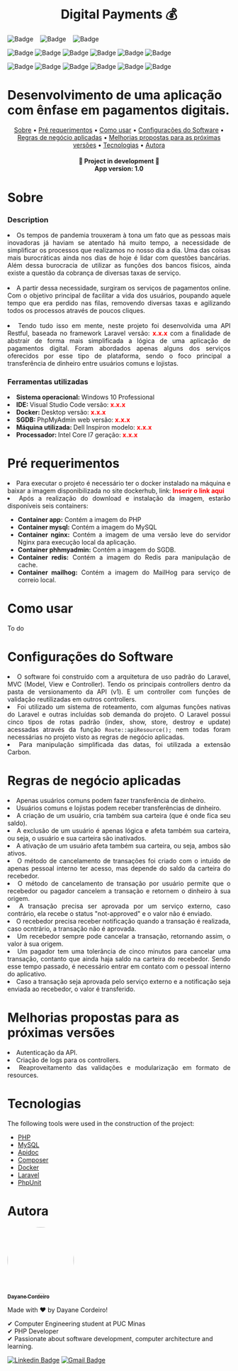 <h1 align="center">Digital Payments 💰</h1>

![Badge](https://img.shields.io/github/forks/DayaneCordeiro/Digital_Payments?style=social)&nbsp;&nbsp;&nbsp;
![Badge](https://img.shields.io/github/stars/DayaneCordeiro/Digital_Payments?style=social)&nbsp;&nbsp;&nbsp;
![Badge](https://img.shields.io/github/license/DayaneCordeiro/Digital_Payments?style=social)<br>

![Badge](https://img.shields.io/badge/PHP-8.0.3-blue)
![Badge](https://img.shields.io/badge/Docker-20.10.8-blue)
![Badge](https://img.shields.io/badge/Laravel-8.68.0-critical)
![Badge](https://img.shields.io/badge/MySQL-5.7.22-important)
![Badge](https://img.shields.io/badge/Composer-2.1.6-yellowgreen)
![Badge](https://img.shields.io/badge/PHPUnit-9.5.10-sucess)

![Badge](https://img.shields.io/badge/PHPMyAdmin-colocar_versão-orange)
![Badge](https://img.shields.io/badge/Nginx-colocar_versão-sucess)
![Badge](https://img.shields.io/badge/Apidoc-colocar_versão-blue)
![Badge](https://img.shields.io/badge/Redis-colocar_versão-red)
![Badge](https://img.shields.io/badge/MailHog-colocar_versão-success)
![Badge](https://img.shields.io/badge/Carbon-colocar_versão-success)

<h1>Desenvolvimento de uma aplicação com ênfase em pagamentos digitais.</h1>

<p align="center">
    <a href="#about">Sobre</a> •
    <a href="#pre-requirements">Pré requerimentos</a> • 
    <a href="#how-to-use">Como usar</a> • 
    <a href="#software-configs">Configurações do Software</a> •
    <a href="#businnes-rulers">Regras de negócio aplicadas</a> •
    <a href="#enhancements">Melhorias propostas para as próximas versões</a> •
    <a href="#technologies">Tecnologias</a> •
    <a href="#author">Autora</a>
</p>

<h4 align="center"> 
	🚧 Project in development 🚧<br>
    App version: 1.0
</h4>

<div id="about">
<h1>Sobre</h1>
<h3>Description</h3>
<div align="justify">
<li>Os tempos de pandemia trouxeram à tona um fato que as pessoas mais inovadoras já haviam se atentado há muito tempo, a necessidade de simplificar os processos que realizamos no nosso dia a dia. Uma das coisas mais burocráticas ainda nos dias de hoje é lidar com questões bancárias. Além dessa burocracia de utilizar as funções dos bancos físicos, ainda existe a questão da cobrança de diversas taxas de serviço.</li><br>
<li>A partir dessa necessidade, surgiram os serviços de pagamentos online. Com o objetivo principal de facilitar a vida dos usuários, poupando aquele tempo que era perdido nas filas, removendo diversas taxas e agilizando todos os processos através de poucos cliques.</li><br>
<li>Tendo tudo isso em mente, neste projeto foi desenvolvida uma API Restful, baseada no framework Laravel versão: <b style="color: red;">x.x.x</b> com a finalidade de abstrair de forma mais simplificada a lógica de uma aplicação de pagamentos digital. Foram abordados apenas alguns dos serviços oferecidos por esse tipo de plataforma, sendo o foco principal a transferência de dinheiro entre usuários comuns e lojistas.</li>
</div>

<h3>Ferramentas utilizadas</h3>
<div align="justify"> 
<li><b>Sistema operacional: </b>Windows 10 Professional</li>
<li><b>IDE: </b>Visual Studio Code versão: <b style="color:red">x.x.x</b></li>
<li><b>Docker: </b>Desktop versão: <b style="color:red">x.x.x</b></lv>
<li><b>SGDB: </b>PhpMyAdmin web versão: <b style="color:red">x.x.x</b></li>
<li><b>Máquina utilizada: </b>Dell Inspiron modelo: <b style="color:red">x.x.x</b></li>
<li><b>Processador: </b>Intel Core I7 geração: <b style="color:red">x.x.x</b></li>
</div>

<div id="pre-requirements">
<h1>Pré requerimentos</h1>
<div align="justify">
<li>Para executar o projeto é necessário ter o docker instalado na máquina e baixar a imagem disponibilizada no site dockerhub, link: <b style="color:red">Inserir o link aqui</b></li>
<li>Após a realização do download e instalação da imagem, estarão disponíveis seis containers:</li>
<ul>
<li><b>Container app:</b> Contém a imagem do PHP</li>
<li><b>Container mysql:</b> Contém a imagem do MySQL</li>
<li><b>Container nginx:</b> Contém a imagem de uma versão leve do servidor Nginx para execução local da aplicação.</li>
<li><b>Container phhmyadmin:</b> Contém a imagem do SGDB.</li>
<li><b>Container redis:</b> Contém a imagem do Redis para manipulação de cache.</li>
<li><b>Container mailhog:</b> Contém a imagem do MailHog para serviço de correio local.</li>
</ul>
</div>
</div>

<div id="how-to-use">
    <h1>Como usar</h1>
To do </div>

<div id="software-configs">
<h1>Configurações do Software</h1>
<div align="justify">
<li>O software foi construído com a arquitetura de uso padrão do Laravel, MVC (Model, View e Controller). Tendo os principais controllers dentro da pasta de versionamento da API (v1). E um controller com funções de validação reutilizadas em outros controllers.</li>
<li>Foi utilizado um sistema de roteamento, com algumas funções nativas do Laravel e outras incluídas sob demanda do projeto. O Laravel possui cinco tipos de rotas padrão (index, show, store, destroy e update) acessadas através da função <code>Route::apiResource();</code> nem todas foram necessárias no projeto visto as regras de negócio aplicadas.</li>
<li>Para manipulação simplificada das datas, foi utilizada a extensão Carbon.</li>
</div>
</div>

<div id="businnes-rulers">
<h1>Regras de negócio aplicadas</h1>
<div align="justify">
<li>Apenas usuários comuns podem fazer transferência de dinheiro.</li>
<li>Usuários comuns e lojistas podem receber transferências de dinheiro.</li>
<li>A criação de um usuário, cria também sua carteira (que é onde fica seu saldo).</li>
<li>A exclusão de um usuário é apenas lógica e afeta também sua carteira, ou seja, o usuário e sua carteira são inativados.</li>
<li>A ativação de um usuário afeta também sua carteira, ou seja, ambos são ativos.</li>
<li>O método de cancelamento de transações foi criado com o intuído de apenas pessoal interno ter acesso, mas depende do saldo da carteira do recebedor.</li>
<li>O método de cancelamento de transação por usuário permite que o recebedor ou pagador cancelem a transação e retornem o dinheiro à sua origem.</li>
<li>A transação precisa ser aprovada por um serviço externo, caso contrário, ela recebe o status "not-approved" e o valor não é enviado.</li>
<li>O recebedor precisa receber notificação quando a transação é realizada, caso ocntrário, a transação não é aprovada.</li>
<li>Um recebedor sempre pode cancelar a transação, retornando assim, o valor à sua origem.</li>
<li>Um pagador tem uma tolerância de cinco minutos para cancelar uma transação, contanto que ainda haja saldo na carteira do recebedor. Sendo esse tempo passado, é necessário entrar em contato com o pessoal interno do aplicativo.</li>
<li>Caso a transação seja aprovada pelo serviço externo e a notificação seja enviada ao recebedor, o valor é transferido.</li>
</div>
</div>

<div id="enhancements">
<h1>Melhorias propostas para as próximas versões</h1>
<div align="justify">
<li>Autenticação da API.</li>
<li>Criação de logs para os controllers.</li>
<li>Reaproveitamento das validações e modularização em formato de resources.</li>
</div>
</div>

<div id="technologies">
    <h1>Tecnologias</h1>
 
 The following tools were used in the construction of the project:

- [PHP](https://www.php.net/)
- [MySQL](https://www.mysql.com/)
- [Apidoc](https://apidocjs.com/)
- [Composer](insert_link_here)
- [Docker](insert_link_here)
- [Laravel](insert_link_here)
- [PhpUnit](insert_link_here)
</div>

<div id="autho">
    <h1>Autora</h1>
    <a href="https://github.com/DayaneCordeiro">
        <img style="border-radius: 50%;" src="https://avatars.githubusercontent.com/u/50596100?v=4" width="150px;" alt=""/>
        <br />
        <sub><b>Dayane Cordeiro</b></sub>
    </a>

Made with ❤️ by Dayane Cordeiro!

✔ Computer Engineering student at PUC Minas<br>
✔ PHP Developer<br>
✔ Passionate about software development, computer architecture and learning.<br>

[![Linkedin Badge](https://img.shields.io/badge/-Dayane-blue?style=flat-square&logo=Linkedin&logoColor=white&link=https://www.linkedin.com/in/dayane-cordeiro-1b761318b/)](https://www.linkedin.com/in/dayane-cordeiro-1b761318b/)
[![Gmail Badge](https://img.shields.io/badge/-dayane.cordeirogs@gmail.com-c14438?style=flat-square&logo=Gmail&logoColor=white&link=mailto:dayane.cordeirogs@gmail.com)](mailto:dayane.cordeirogs@gmail.com)

</div>
